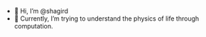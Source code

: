 - 👋 Hi, I’m @shagird
- 🧐 Currently, I’m trying to understand the physics of life through computation.

<!---
shagird/shagird is a ✨ special ✨ repository because its `README.md` (this file) appears on your GitHub profile.
You can click the Preview link to take a look at your changes.
--->
